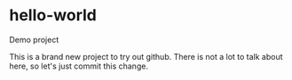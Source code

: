 # hello-world
Demo project

This is a brand new project to try out github.
There is not a lot to talk about here, so let's just commit this change.
